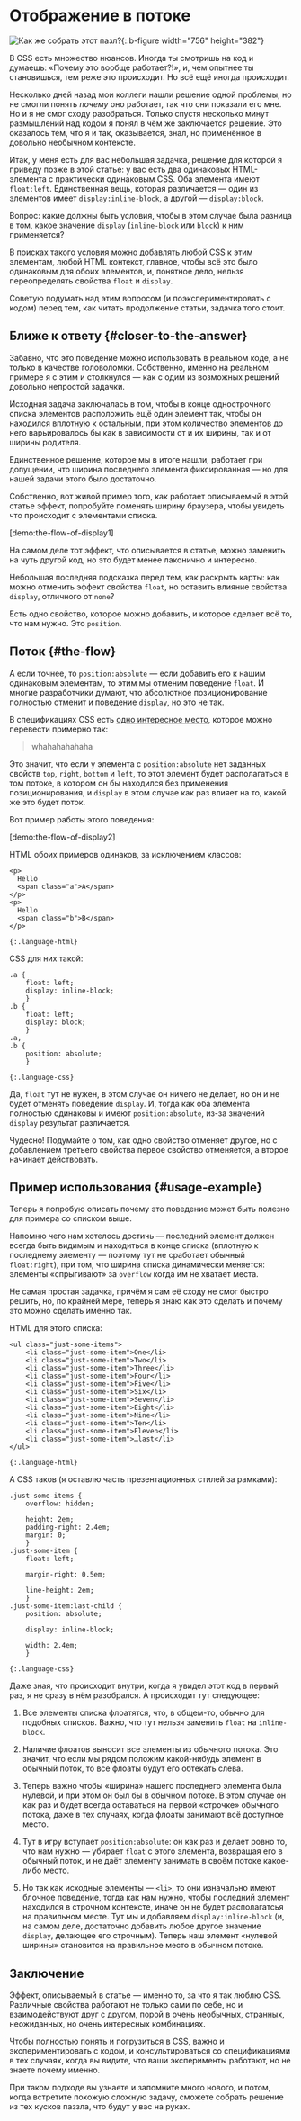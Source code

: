 # Отображение в потоке

![Как же собрать этот пазл?](/pictures/the-flow-of-display.jpg){:.b-figure width="756" height="382"}

В CSS есть множество нюансов. Иногда ты смотришь на код и думаешь: «Почему это вообще работает?!», и, чем опытнее ты становишься, тем реже это происходит. Но всё ещё иногда происходит.

Несколько дней назад мои коллеги нашли решение одной проблемы, но не смогли понять _почему_ оно работает, так что они показали его мне. Но и я не смог сходу разобраться. Только спустя несколько минут размышлений над кодом я понял в чём же заключается решение. Это оказалось тем, что я и так, оказывается, знал, но применённое в довольно необычном контексте.

Итак, у меня есть для вас небольшая задачка, решение для которой я приведу позже в этой статье: у вас есть два одинаковых HTML-элемента с практически одинаковым CSS. Оба элемента имеют `float:left`. Единственная вещь, которая различается — один из элементов имеет `display:inline-block`, а другой — `display:block`.

Вопрос: какие должны быть условия, чтобы в этом случае была разница в том, какое значение `display` (`inline-block` или `block`) к ним применяется?

В поисках такого условия можно добавлять любой CSS к этим элементам, любой HTML контекст, главное, чтобы всё это было одинаковым для обоих элементов, и, понятное дело, нельзя переопределять свойства `float` и `display`.

Советую подумать над этим вопросом (и поэкспериментировать с кодом) перед тем, как читать продолжение статьи, задачка того стоит.

## Ближе к ответу {#closer-to-the-answer}

Забавно, что это поведение можно использовать в реальном коде, а не только в качестве головоломки. Собственно, именно на реальном примере я с этим и столкнулся — как с одим из возможных решений довольно непростой задачки.

Исходная задача заключалась в том, чтобы в конце однострочного списка элементов расположить ещё один элемент так, чтобы он находился вплотную к остальным, при этом количество элементов до него варьировалось бы как в зависимости от и их ширины, так и от ширины родителя.

Единственное решение, которое мы в итоге нашли, работает при допущении, что ширина последнего элемента фиксированная — но для нашей задачи этого было достаточно.

Собственно, вот живой пример того, как работает описываемый в этой статье эффект, попробуйте поменять ширину браузера, чтобы увидеть что происходит с элементами списка.

[demo:the-flow-of-display1]

На самом деле тот эффект, что описывается в статье, можно заменить на чуть другой код, но это будет менее лаконично и интересно.

Небольшая последняя подсказка перед тем, как раскрыть карты: как можно отменить эффект свойства `float`, но оставить влияние свойства `display`, отличного от `none`?

Есть одно свойство, которое можно добавить, и которое сделает всё то, что нам нужно. Это `position`.

## Поток {#the-flow}

А если точнее, то `position:absolute` — если добавить его к нашим одинаковым элементам, то этим мы отменим поведение `float`. И многие разработчики думают, что абсолютное позиционирование полностью отменит и поведение `display`, но это не так.

В спецификациях CSS есть [одно интересное место](#todolink), которое можно перевести примерно так:

> whahahahahaha

Это значит, что если у элемента с `position:absolute` нет заданных свойств `top`, `right`, `bottom` и `left`, то этот элемент будет располагаться в том потоке, в котором он бы находился без применения позиционирования, и `display` в этом случае как раз влияет на то, какой же это будет поток.

Вот пример работы этого поведения:

[demo:the-flow-of-display2]

HTML обоих примеров одинаков, за исключением классов:

    <p>
      Hello
      <span class="a">A</span>
    </p>
    <p>
      Hello
      <span class="b">B</span>
    </p>
    
    {:.language-html}

CSS для них такой:

    .a {
        float: left;
        display: inline-block;
        }
    .b {
        float: left;
        display: block;
        }
    .a,
    .b {
        position: absolute;
        }

    {:.language-css}

Да, `float` тут не нужен, в этом случае он ничего не делает, но он и не будет отменять поведение `display`. И, тогда как оба элемента полностью одинаковы и имеют `position:absolute`, из-за значений `display` результат различается.

Чудесно! Подумайте о том, как одно свойство отменяет другое, но с добавлением третьего свойства первое свойство отменяется, а второе начинает действовать.

## Пример использования {#usage-example}

Теперь я попробую описать почему это поведение может быть полезно для примера со списком выше.

Напомню чего нам хотелось достичь — последний элемент должен всегда быть видимым и находиться в конце списка (вплотную к последнему элементу — поэтому тут не сработает обычный `float:right`), при том, что ширина списка динамически меняется: элементы «спрыгивают» за `overflow` когда им не хватает места.

Не самая простая задачка, причём я сам её сходу не смог быстро решить, но, по крайней мере, теперь я знаю как это сделать и почему это можно сделать именно так.

HTML для этого списка: 

    <ul class="just-some-items">
        <li class="just-some-item">One</li>
        <li class="just-some-item">Two</li>
        <li class="just-some-item">Three</li>
        <li class="just-some-item">Four</li>
        <li class="just-some-item">Five</li>
        <li class="just-some-item">Six</li>
        <li class="just-some-item">Seven</li>
        <li class="just-some-item">Eight</li>
        <li class="just-some-item">Nine</li>
        <li class="just-some-item">Ten</li>
        <li class="just-some-item">Eleven</li>
        <li class="just-some-item">…last</li>
    </ul>

    {:.language-html}

А CSS таков (я оставлю часть презентационных стилей за рамками):

    .just-some-items {
        overflow: hidden;

        height: 2em;
        padding-right: 2.4em;
        margin: 0;
        }
    .just-some-item {
        float: left;

        margin-right: 0.5em;

        line-height: 2em;
        }
    .just-some-item:last-child {
        position: absolute;

        display: inline-block;

        width: 2.4em;
        }

    {:.language-css}

Даже зная, что происходит внутри, когда я увидел этот код в первый раз, я не сразу в нём разобрался. А происходит тут следующее:

1. Все элементы списка флоатятся, что, в общем-то, обычно для подобных списков. Важно, что тут нельзя заменить `float` на `inline-block`.

2. Наличие флоатов выносит все элементы из обычного потока. Это значит, что если мы рядом положим какой-нибудь элемент в обычный поток, то все флоаты будут его обтекать слева.

3. Теперь важно чтобы «ширина» нашего последнего элемента была нулевой, и при этом он был бы в обычном потоке. В этом случае он как раз и будет всегда оставаться на первой «строчке» обычного потока, даже в тех случаях, когда флоаты занимают всё доступное место.

4. Тут в игру вступает `position:absolute`: он как раз и делает ровно то, что нам нужно — убирает `float` с этого элемента, возвращая его в обычный поток, и не даёт элементу занимать в своём потоке какое-либо место.

5. Но так как исходные элементы — `<li>`, то они изначально имеют блочное поведение, тогда как нам нужно, чтобы последний элемент находился в строчном контексте, иначе он не будет располагатсья на правильном месте. Тут мы и добавляем `display:inline-block` (и, на самом деле, достаточно добавить любое другое значение `display`, делающее его строчным). Теперь наш элемент «нулевой ширины» становится на правильное место в обычном потоке.

## Заключение

Эффект, описываемый в статье — именно то, за что я так люблю CSS. Различные свойства работают не только сами по себе, но и взаимодействуют друг с другом, порой в очень необычных, странных, неожиданных, но очень интересных комбинациях.

Чтобы полностью понять и погрузиться в CSS, важно и экспериментировать с кодом, и консультироваться со спецификациями в тех случаях, когда вы видите, что ваши эксперименты работают, но не знаете почему именно.

При таком подходе вы узнаете и запомните много нового, и потом, когда встретите похожую сложную задачу, сможете собрать решение из тех кусков паззла, что будут у вас на руках.
